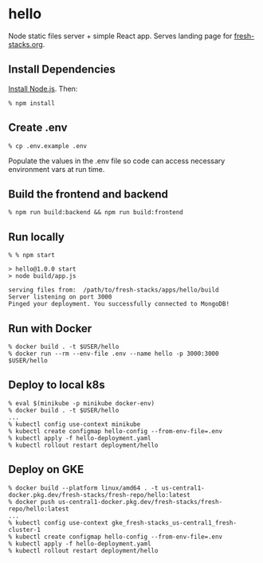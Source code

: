 # hello
Node static files server + simple React app. Serves landing page for [fresh-stacks.org](https://fresh-stacks.org/).

## Install Dependencies

[Install Node.js](https://nodejs.org/en/download). Then:

```console
% npm install
```

## Create .env
```console
% cp .env.example .env
```

Populate the values in the .env file so code can access necessary environment vars at run time.

## Build the frontend and backend
```console
% npm run build:backend && npm run build:frontend
```

## Run locally
```console
% % npm start

> hello@1.0.0 start
> node build/app.js

serving files from:  /path/to/fresh-stacks/apps/hello/build
Server listening on port 3000
Pinged your deployment. You successfully connected to MongoDB!
```

## Run with Docker
```console
% docker build . -t $USER/hello
% docker run --rm --env-file .env --name hello -p 3000:3000 $USER/hello
```

## Deploy to local k8s
```console
% eval $(minikube -p minikube docker-env)
% docker build . -t $USER/hello
...
% kubectl config use-context minikube
% kubectl create configmap hello-config --from-env-file=.env
% kubectl apply -f hello-deployment.yaml
% kubectl rollout restart deployment/hello
```

## Deploy on GKE
```console
% docker build --platform linux/amd64 . -t us-central1-docker.pkg.dev/fresh-stacks/fresh-repo/hello:latest
% docker push us-central1-docker.pkg.dev/fresh-stacks/fresh-repo/hello:latest
...
% kubectl config use-context gke_fresh-stacks_us-central1_fresh-cluster-1 
% kubectl create configmap hello-config --from-env-file=.env
% kubectl apply -f hello-deployment.yaml
% kubectl rollout restart deployment/hello
```
